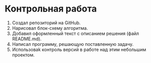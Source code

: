 # Контрольная работа
1. Создал репозиторий на GitHub.
2. Нарисовал блок-схему алгоритма.
3. Добавил оформленный текст с описанием решения (файл README.md).
4. Написал программу, решающую поставленную задачу.
5. Использоваk контроль версий в работе над этим небольшим проектом.